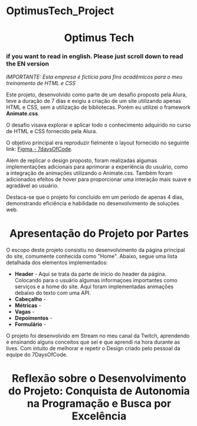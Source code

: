 # OptimusTech_Project

<h1 align="center"> Optimus Tech</h1>

<h3>if you want to read in english. Please just scroll down to read the EN version</h3>

<i>IMPORTANTE: Esta empresa é fictícia para fins acadêmicos para o meu treinamento de HTML e CSS</i>

Este projeto, desenvolvido como parte de um desafio proposto pela Alura, teve a duração de 7 dias e exigiu a criação de um site utilizando apenas HTML e CSS, sem a utilização de bibliotecas. Porém eu utilizei o framework <strong>Animate.css</strong>.

O desafio visava explorar e aplicar todo o conhecimento adquirido no curso de HTML e CSS fornecido pela Alura.

O objetivo principal era reproduzir fielmente o layout fornecido no seguinte link: [Figma - 7daysOfCode](https://www.figma.com/file/mm3MLozvUDGhDRTxSLlGL5/7daysOfCode-HTML-CSS?type=design&node-id=0-9878&mode=design&t=Mk5PYOPrzmVEpy5D-0).

Além de replicar o design proposto, foram realizadas algumas implementações adicionais para aprimorar a experiência do usuário, como a integração de animações utilizando o Animate.css. Também foram adicionados efeitos de hover para proporcionar uma interação mais suave e agradável ao usuário.

Destaca-se que o projeto foi concluído em um período de apenas 4 dias, demonstrando eficiência e habilidade no desenvolvimento de soluções web.

<h1 align="center"> Apresentação do Projeto por Partes </h1>

O escopo deste projeto consistiu no desenvolvimento da página principal do site, comumente conhecida como "Home". Abaixo, segue uma lista detalhada dos elementos implementados:

<ul>
    <li><strong>Header</strong> - Aqui se trata da parte de inicio do header da página. Colocando para o usuário algumas informaçoes importantes como serviços e a home do site. Aqui foram implementadas animações debaixo do texto com uma API. </li>
    <li><strong>Cabeçalho</strong> -  </li>
    <li><strong>Métricas</strong> -  </li>
    <li><strong>Vagas</strong> -</li>
    <li><strong>Depoimentos</strong> -  </li>
    <li><strong>Formulário</strong> -  </li>
</ul>

O projeto foi desenvolvido em Stream no meu canal da Twitch, aprendendo e ensinando alguns conceitos que sei e que aprendi na hora durante as lives. Com intuito de melhorar e repetir o Design criado pelo pessoal da equipe do 7DaysOfCode.

<h1 align="center"> Reflexão sobre o Desenvolvimento do Projeto: Conquista de Autonomia na Programação e Busca por Excelência </h1>
